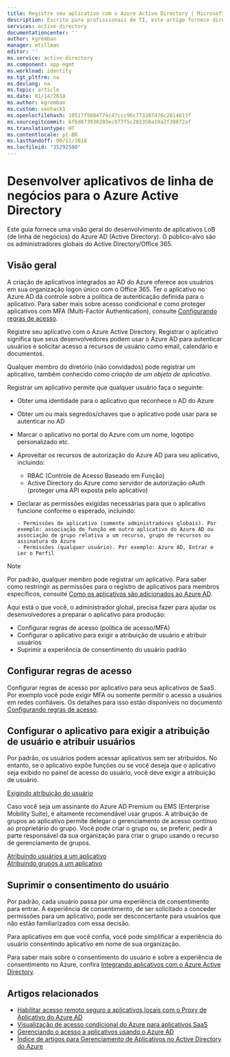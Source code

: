 ```yaml
---
title: Registre seu aplicativo com o Azure Active Directory | Microsoft Docs
description: Escrito para profissionais de TI, este artigo fornece diretrizes para a integração de aplicativos do Azure com o Active Directory.
services: active-directory
documentationcenter: ''
author: kgremban
manager: mtillman
editor: ''
ms.service: active-directory
ms.component: app-mgmt
ms.workload: identity
ms.tgt_pltfrm: na
ms.devlang: na
ms.topic: article
ms.date: 01/14/2018
ms.author: kgremban
ms.custom: seohack1
ms.openlocfilehash: 10517f5684774c47ccc96c773287476c2614613f
ms.sourcegitcommit: 6f6d073930203ec977f5c283358a19a2f39872af
ms.translationtype: HT
ms.contentlocale: pt-BR
ms.lasthandoff: 06/11/2018
ms.locfileid: "35292500"
---
```

# <a name="develop-line-of-business-apps-for-azure-active-directory"></a>Desenvolver aplicativos de linha de negócios para o Azure Active Directory
Este guia fornece uma visão geral do desenvolvimento de aplicativos LoB (de linha de negócios) do Azure AD (Active Directory). O público-alvo são os administradores globais do Active Directory/Office 365.

## <a name="overview"></a>Visão geral
A criação de aplicativos integrados ao AD do Azure oferece aos usuários em sua organização logon único com o Office 365. Ter o aplicativo no Azure AD dá controle sobre a política de autenticação definida para o aplicativo. Para saber mais sobre acesso condicional e como proteger aplicativos com MFA (Multi-Factor Authentication), consulte [Configurando regras de acesso](active-directory-conditional-access-azure-portal-get-started.md).

Registre seu aplicativo com o Azure Active Directory. Registrar o aplicativo significa que seus desenvolvedores podem usar o Azure AD para autenticar usuários e solicitar acesso a recursos de usuário como email, calendário e documentos.

Qualquer membro do diretório (não convidados) pode registrar um aplicativo, também conhecido como *criação de um objeto de aplicativo*.

Registrar um aplicativo permite que qualquer usuário faça o seguinte:

* Obter uma identidade para o aplicativo que reconhece o AD do Azure
* Obter um ou mais segredos/chaves que o aplicativo pode usar para se autenticar no AD
* Marcar o aplicativo no portal do Azure com um nome, logotipo personalizado etc.
* Aproveitar os recursos de autorização do Azure AD para seu aplicativo, incluindo:

  * RBAC (Controle de Acesso Baseado em Função)
  * Active Directory do Azure como servidor de autorização oAuth (proteger uma API exposta pelo aplicativo)
* Declarar as permissões exigidas necessárias para que o aplicativo funcione conforme o esperado, incluindo:

      - Permissões de aplicativo (somente administradores globais). Por exemplo: associação de função em outro aplicativo do Azure AD ou associação de grupo relativa a um recurso, grupo de recursos ou assinatura do Azure
      - Permissões (qualquer usuário). Por exemplo: Azure AD, Entrar e Ler o Perfil

> [!NOTE]
> Por padrão, qualquer membro pode registrar um aplicativo. Para saber como restringir as permissões para o registro de aplicativos para membros específicos, consulte [Como os aplicativos são adicionados ao Azure AD](develop/active-directory-how-applications-are-added.md#who-has-permission-to-add-applications-to-my-azure-ad-instance).
>
>

Aqui está o que você, o administrador global, precisa fazer para ajudar os desenvolvedores a preparar o aplicativo para produção:

* Configurar regras de acesso (política de acesso/MFA)
* Configurar o aplicativo para exigir a atribuição de usuário e atribuir usuários
* Suprimir a experiência de consentimento do usuário padrão

## <a name="configure-access-rules"></a>Configurar regras de acesso
Configurar regras de acesso por aplicativo para seus aplicativos de SaaS. Por exemplo você pode exigir MFA ou somente permitir o acesso a usuários em redes confiáveis. Os detalhes para isso estão disponíveis no documento [Configurando regras de acesso](active-directory-conditional-access-azure-portal-get-started.md).

## <a name="configure-the-app-to-require-user-assignment-and-assign-users"></a>Configurar o aplicativo para exigir a atribuição de usuário e atribuir usuários
Por padrão, os usuários podem acessar aplicativos sem ser atribuídos. No entanto, se o aplicativo expõe funções ou se você deseja que o aplicativo seja exibido no painel de acesso do usuário, você deve exigir a atribuição de usuário.

[Exigindo atribuição do usuário](active-directory-applications-guiding-developers-requiring-user-assignment.md)

Caso você seja um assinante do Azure AD Premium ou EMS (Enterprise Mobility Suite), é altamente recomendável usar grupos. A atribuição de grupos ao aplicativo permite delegar o gerenciamento de acesso contínuo ao proprietário do grupo. Você pode criar o grupo ou, se preferir, pedir à parte responsável da sua organização para criar o grupo usando o recurso de gerenciamento de grupos.

[Atribuindo usuários a um aplicativo](active-directory-applications-guiding-developers-assigning-users.md)  
[Atribuindo grupos a um aplicativo](active-directory-applications-guiding-developers-assigning-groups.md)

## <a name="suppress-user-consent"></a>Suprimir o consentimento do usuário
Por padrão, cada usuário passa por uma experiência de consentimento para entrar. A experiência de consentimento, de ser solicitado a conceder permissões para um aplicativo, pode ser desconcertante para usuários que não estão familiarizados com essa decisão.

Para aplicativos em que você confia, você pode simplificar a experiência do usuário consentindo aplicativo em nome de sua organização.

Para saber mais sobre o consentimento do usuário e sobre a experiência de consentimento no Azure, confira [Integrando aplicativos com o Azure Active Directory](active-directory-integrating-applications.md).

## <a name="related-articles"></a>Artigos relacionados
* [Habilitar acesso remoto seguro a aplicativos locais com o Proxy de Aplicativo do Azure AD](manage-apps/application-proxy.md)
* [Visualização de acesso condicional do Azure para aplicativos SaaS](active-directory-conditional-access-azure-portal-get-started.md)
* [Gerenciando o acesso a aplicativos usando o Azure AD](manage-apps/what-is-access-management.md)
* [Índice de artigos para Gerenciamento de Aplicativos no Active Directory do Azure](active-directory-apps-index.md)
